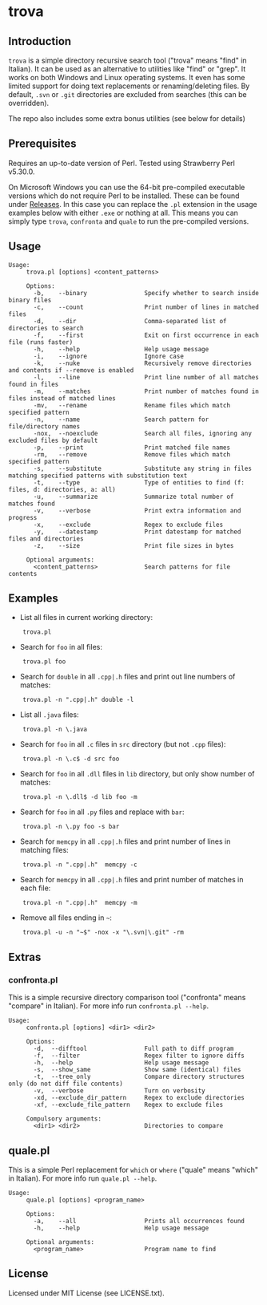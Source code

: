 # trova

## Introduction

`trova` is a simple directory recursive search tool ("trova" means "find" in
Italian). It can be used as an alternative to utilities like "find" or "grep".
It works on both Windows and Linux operating systems. It even has some limited
support for doing text replacements or renaming/deleting files. By default,
`.svn` or `.git` directories are excluded from searches (this can be
overridden).

The repo also includes some extra bonus utilities (see below for details)

## Prerequisites

Requires an up-to-date version of Perl. Tested using Strawberry Perl v5.30.0.

On Microsoft Windows you can use the 64-bit pre-compiled executable versions which
do not require Perl to be installed. These can be found under [Releases](https://github.com/guardino/trova/releases).
In this case you can replace the `.pl` extension in the usage examples below with either `.exe` or nothing at all.
This means you can simply type `trova`, `confronta` and `quale` to run the pre-compiled versions.

## Usage
```
Usage:
     trova.pl [options] <content_patterns>

     Options:
       -b,    --binary                Specify whether to search inside binary files
       -c,    --count                 Print number of lines in matched files
       -d,    --dir                   Comma-separated list of directories to search
       -f,    --first                 Exit on first occurrence in each file (runs faster)
       -h,    --help                  Help usage message
       -i,    --ignore                Ignore case
       -k,    --nuke                  Recursively remove directories and contents if --remove is enabled
       -l,    --line                  Print line number of all matches found in files
       -m,    --matches               Print number of matches found in files instead of matched lines
       -mv,   --rename                Rename files which match specified pattern
       -n,    --name                  Search pattern for file/directory names
       -nox,  --noexclude             Search all files, ignoring any excluded files by default
       -p,    --print                 Print matched file names
       -rm,   --remove                Remove files which match specified pattern
       -s,    --substitute            Substitute any string in files matching specified patterns with substitution text
       -t,    --type                  Type of entities to find (f: files, d: directories, a: all)
       -u,    --summarize             Summarize total number of matches found
       -v,    --verbose               Print extra information and progress
       -x,    --exclude               Regex to exclude files
       -y,    --datestamp             Print datestamp for matched files and directories
       -z,    --size                  Print file sizes in bytes

     Optional arguments:
       <content_patterns>             Search patterns for file contents
```

## Examples

- List all files in current working directory:
```
    trova.pl
```
- Search for `foo` in all files:
```
    trova.pl foo
```
- Search for `double` in all `.cpp|.h` files and print out line numbers of matches:
```
    trova.pl -n ".cpp|.h" double -l
```
- List all `.java` files:
```
    trova.pl -n \.java
```
- Search for `foo` in all `.c` files in `src` directory (but not `.cpp` files):
```
    trova.pl -n \.c$ -d src foo
```
- Search for `foo` in all `.dll` files in `lib` directory, but only show number of matches:
```
    trova.pl -n \.dll$ -d lib foo -m
```
- Search for `foo` in all `.py` files and replace with `bar`:
```
    trova.pl -n \.py foo -s bar
```
- Search for `memcpy` in all `.cpp|.h` files and print number of lines in matching files:
```
    trova.pl -n ".cpp|.h"  memcpy -c
```
- Search for `memcpy` in all `.cpp|.h` files and print number of matches in each file:
```
    trova.pl -n ".cpp|.h"  memcpy -m
```
- Remove all files ending in `~`:
```
    trova.pl -u -n "~$" -nox -x "\.svn|\.git" -rm
```

## Extras

### confronta.pl

This is a simple recursive directory comparison tool ("confronta" means "compare" in Italian). For more info run `confronta.pl --help`.
```
Usage:
     confronta.pl [options] <dir1> <dir2>

     Options:
       -d,  --difftool                Full path to diff program 
       -f,  --filter                  Regex filter to ignore diffs
       -h,  --help                    Help usage message
       -s,  --show_same               Show same (identical) files
       -t,  --tree_only               Compare directory structures only (do not diff file contents) 
       -v,  --verbose                 Turn on verbosity
       -xd, --exclude_dir_pattern     Regex to exclude directories
       -xf, --exclude_file_pattern    Regex to exclude files

     Compulsory arguments:
       <dir1> <dir2>                  Directories to compare
```

## quale.pl

This is a simple Perl replacement for `which` or `where` ("quale" means "which" in Italian). For more info run `quale.pl --help`.
```
Usage:
     quale.pl [options] <program_name>

     Options:
       -a,    --all                   Prints all occurrences found
       -h,    --help                  Help usage message

     Optional arguments:
       <program_name>                 Program name to find
```

## License

Licensed under MIT License (see LICENSE.txt).
